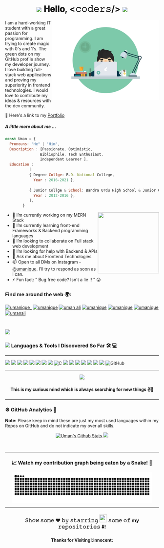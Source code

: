 <h1 align="center">
  <a target="_blank">
    <img src="https://github.com/JayantGoel001/JayantGoel001/blob/master/GIF/Earth.gif" width="24px" style="max-width:100%;">
  </a>
  𝐇𝐞𝐥𝐥𝐨, &lt;𝚌𝚘𝚍𝚎𝚛𝚜/&gt; 
  <a target="_blank">
    <img src="https://github.com/JayantGoel001/JayantGoel001/blob/master/GIF/Hi.gif" width="40px" />
  </a>
</h1>

<img src="https://github.com/nirala69/nirala69/blob/master/70804f7e25b11f29db904f2fa7b4cd9d.gif" width="350" align='right'>

I am a hard-working IT student with a great passion for programming. I am trying to create magic with 0's and 1's. The green dots on my GitHub profile show my developer journey.  I love building full-stack web applications and proving my superiority in frontend technologies. I would love to contribute my ideas & resources with the dev community.

📌 Here's a link to my [Portfolio](https://www.umanique.ml) 


##### A little more about me ...  

```javascript
const Uman = {
  Pronouns: "He" | "Him",
  Description : [Passionate, Optimistic, 
                Bibliophile, Tech Enthusiast,  
                Independent Learner ],
  Education : 
           [ 
           { Degree Collge: R.D. National College, 
             Year : 2016-2021 }, 
             
           { Junior Collge & School: Bandra Urdu High School & Junior College, 
             Year : 2012-2016 }, 
           ],
        }
```

 <img align="right" src="https://octodex.github.com/images/daftpunktocat-thomas.gif" height="200px" width="200px">

- 🔭 I’m currently working on my MERN Stack
- 🌱 I’m currently learning front-end Frameworks & Backend programming languages
- 👯 I’m looking to collaborate on Full stack web development
- 🤔 I’m looking for help with Backend & APIs
- 💬 Ask me about Frontend Technologies
- 📫 Open to all DMs on Instagram - [@umanique](https://www.instagram.com/umanique/?hl=en). I'll try to respond as soon as I can.
- ⚡ Fun fact: " Bug free code? Isn't a lie !! " 😛

 
<h3 align="left">Find me around the web 🌍:</h3>
<p align="left">

<a href="https://twitter.com/umanique_" target="blank"><img align="center" src="https://raw.githubusercontent.com/rahuldkjain/github-profile-readme-generator/master/src/images/icons/Social/twitter.svg" alt="umanique_" height="30" width="40" /></a>
<a href="https://linkedin.com/in/umanique" target="blank"><img align="center" src="https://raw.githubusercontent.com/rahuldkjain/github-profile-readme-generator/master/src/images/icons/Social/linked-in-alt.svg" alt="umanique" height="30" width="40" /></a>
<a href="https://www.facebook.com/shaikh.ali.908347" target="blank"><img align="center" src="https://raw.githubusercontent.com/rahuldkjain/github-profile-readme-generator/master/src/images/icons/Social/facebook.svg" alt="uman ali" height="30" width="40" /></a>
<a href="https://instagram.com/umanique" target="blank"><img align="center" src="https://raw.githubusercontent.com/rahuldkjain/github-profile-readme-generator/master/src/images/icons/Social/instagram.svg" alt="umanique" height="30" width="40" /></a>
<a href="https://www.codechef.com/users/umanique" target="blank"><img align="center" src="https://cdn.jsdelivr.net/npm/simple-icons@3.1.0/icons/codechef.svg" alt="umanique" height="30" width="40" /></a>
<a href="https://www.hackerrank.com/umanique" target="blank"><img align="center" src="https://raw.githubusercontent.com/rahuldkjain/github-profile-readme-generator/master/src/images/icons/Social/hackerrank.svg" alt="umanique" height="30" width="40" /></a>
<a href="https://dev.to/umanali" target="blank"><img align="center" src="https://raw.githubusercontent.com/rahuldkjain/github-profile-readme-generator/master/src/images/icons/Social/devto.svg" alt="umanali" height="30" width="40" /></a>
</p>
<br>

![](https://komarev.com/ghpvc/?username=umanique&color=brightgreen)

### <img src="https://media.giphy.com/media/WUlplcMpOCEmTGBtBW/giphy.gif" width="40"> Languages & Tools I Discovered So Far 🛠️ 💻
<hr>

![](https://img.shields.io/badge/HTML5-E34F26?style=for-the-badge&logo=html5&logoColor=white)
![](https://img.shields.io/badge/CSS3-1572B6?style=for-the-badge&logo=css3&logoColor=white)
![](https://img.shields.io/badge/Bootstrap-563D7C?style=for-the-badge&logo=bootstrap&logoColor=white)
![](https://img.shields.io/badge/JavaScript-F7DF1E?style=for-the-badge&logo=javascript&logoColor=black)
![](https://img.shields.io/badge/jQuery-0769AD?style=for-the-badge&logo=jquery&logoColor=white)
![](https://img.shields.io/badge/Node.js-43853D?style=for-the-badge&logo=node.js&logoColor=white)
![](https://img.shields.io/badge/Express.js-404D59?style=for-the-badge)
![](https://img.shields.io/badge/MongoDB-4EA94B?style=for-the-badge&logo=mongodb&logoColor=white)
<img alt="C" src="https://img.shields.io/badge/json-5E5C5C?style=for-the-badge&logo=json&logoColor=white">
![](https://img.shields.io/badge/Netlify-00C7B7?style=for-the-badge&logo=netlify&logoColor=white)
![](https://img.shields.io/badge/Heroku-430098?style=for-the-badge&logo=heroku&logoColor=white)
![](https://img.shields.io/badge/Markdown-000000?style=for-the-badge&logo=markdown&logoColor=white)
<img src="https://img.shields.io/badge/Visual_Studio_Code-0078D4?style=for-the-badge&logo=visual%20studio%20code&logoColor=white" height="25">
<img src="https://img.shields.io/badge/sublime-FF9800.svg?&style=for-the-badge&logo=sublime-text&logoColor=white" height="25"/>
<img src="https://img.shields.io/badge/Postman-FF6C37?style=for-the-badge&logo=Postman&logoColor=white" height="25">
<img src="https://img.shields.io/badge/Git-F05032?style=for-the-badge&logo=git&logoColor=white" height="25">
<img alt="GitHub" src="https://img.shields.io/badge/github%20-%23121011.svg?&style=for-the-badge&logo=github&logoColor=white" height="25"/>
<hr>

<p align="center"><img src="https://github.githubassets.com/images/spinners/octocat-spinner-64.gif"/></p>
<h4 align="center">This is my curious mind which is always searching for new things ✌🧐</h4>
<hr>



### ⚙ GitHub Analytics 🚀
 <b>Note:</b> Please keep in mind these are just my most used languages within my Repos on GitHub and do not indicate my over all skills.

<p float="left" align="center">
<a href="https://github.com/umanique">
 <img width="432px" src="https://github-readme-stats.vercel.app/api?username=umanique&theme=radical&show_icons="true" alt="Uman's Github Stats"/>
 
 <img width="360px" src = "https://github-readme-stats.vercel.app/api/top-langs/?username=umanique&theme=radical&layout=compact&title_color=ff1f8f&bg_color=00001f&text_color=7affff">
</a>
</p>
<br>


<hr />
<h3 align="center">📈 Watch my contribution graph being eaten by a Snake! 🐍 </h3>
<p align="center">
<a href="https://github.com/w3bdesign">
  <img height="100" align="center" src="https://raw.githubusercontent.com/w3bdesign/w3bdesign/output/github-contribution-grid-snake.svg" />
</a>
</p>
<hr />
 
 







<div align="center">

### 𝚂𝚑𝚘𝚠 𝚜𝚘𝚖𝚎 ❤️ 𝚋𝚢 𝚜𝚝𝚊𝚛𝚛𝚒𝚗𝚐  <img src="https://imgur.com/o7ncZFp.jpg" height=25px width=25px> 𝚜𝚘𝚖𝚎 𝚘𝚏 my 𝚛𝚎𝚙𝚘𝚜𝚒𝚝𝚘𝚛𝚒𝚎𝚜 ⬇️!

</div>

<h4 align="center"> Thanks for Visiting!:innocent:</h4>
















<!--
**umanique/umanique** is a ✨ _special_ ✨ repository because its `README.md` (this file) appears on your GitHub profile.

Here are some ideas to get you started:

- 🔭 I’m currently working on ...
- 🌱 I’m currently learning ...
- 👯 I’m looking to collaborate on ...
- 🤔 I’m looking for help with ...
- 💬 Ask me about ...
- 📫 How to reach me: ...
- 😄 Pronouns: ...
- ⚡ Fun fact: ...
-->
